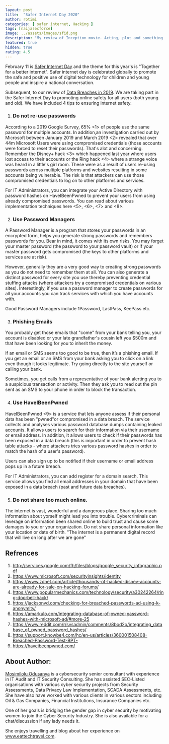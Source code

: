 ```yaml
---
layout: post
title:  "Safer Internet Day 2020"
author: rotimi
categories: [ safer internet, Hacking ]
tags: [naijasecforce]
image: ../assets/images/sfid.png
description: "My review of Inception movie. Acting, plot and something else in this short description."
featured: true
hidden: true
rating: 4.5
---
```



February 11 is [Safer Internet Day](https://www.saferinternet.org.uk/safer-internet-day/2019) and the theme for this year's is "Together for a better internet". Safer internet day is celebrated globally to promote the safe and positive use of digital technology for children and young people and inspire a national conversation.

Subsequent, to our review of [Data Breaches in 2019](https://blog.naijasecforce.com/data-breaches-in-2019/). We are taking part in the Safer Internet Day to promoting online safety for all users (both young and old). We have included 4 tips to ensuring internet safety. 

1. ### Do not re-use passwords
According to a 2019 Google Survey, 65% <1> of people use the same password for multiple accounts. In addition,an investigation carried out by Microsoft between January 2019 and March 2019 <2> revealed that over 44m Microsoft Users were using compromised credentials (those accounts were forced to reset their passwords). That's alot and concerning. Remember the  Disney+ hack <3> which happened last year where users lost access to their accounts or the Ring hack <4> where a strange voice was heard in a little's girl room. These were as a result of users re-using passwords across multiple platforms and websites resulting in some accounts being vulnerable. The risk is that attackers can use those compromised credentials to log on to other platforms and services. 

For IT Administrators, you can integrate your Active Directory with password hashes on HaveIBeenPwned to prevent your users from using already compromised passwords. You can read about various implementation techniques here <5>, <6>, <7> and <8>. 

2. ### Use Password Managers
A Password Manager is a program that stores your passwords in an encrypted form, helps you generate strong passwords and remembers passwords for you. Bear in mind, it comes with its own risks. You may forget your master password (the password to your password vault) or if your master password gets compromised (the keys to other platforms and services are at risk). 

However, generally they are a very good way to creating strong passwords as you do not need to remember them at all. You can also generate a distinct password for every site you use thereby preventing credential stuffing attacks (where attackers try a compromised credentials on various sites). Interestingly, if you use a password manager to create passwords for all your accounts you can track services with which you have accounts with. 

Good Password Managers include 1Password, LastPass, KeePass etc. 

3. ### Phishing Emails
You probably get those emails that "come" from your bank telling you, your account is disabled or your late grandfather's cousin left you $500m and that have been looking for you to inherit the money. 

If an email or SMS seems too good to be true, then it’s a phishing email. If you get an email or an SMS from your bank asking you to click on a link even though it looks legitimate. Try going directly to the site yourself or calling your bank. 

Sometimes, you get calls from a representative of your bank alerting you to a suspicious transaction or activity. Then they ask you to read out the pin sent as an SMS to your phone in order to block the transaction. 

4. ### Use HaveIBeenPwned
HaveIBeenPwned <9> is a service that lets anyone assess if their personal data has been "pwned"or compromised in a data breach. The service collects and analyses various password database dumps containing leaked accounts. It allows users to search for their information via their username or email address. In addition, it allows users to check if their passwords has been exposed in a data breach (this is important in order to prevent hash table attacks - where attackers tries various password hashes in order to match the hash of a user's password). 

Users can also sign up to be notified if their username or email address pops up in a future breach. 

For IT Administrators, you can add register for a domain search. This service allows you find all email addresses in your domain that have been exposed in a data breach (past and future data breaches). 

5. ### Do not share too much online.
The internet is vast, wonderful and a dangerous place. Sharing too much information about yorself might lead you into trouble. Cybercriminals can leverage on information been shared online to build trust and cause some damages to you or your organization. Do not share personal information like your location or date of birth.
"The internet is a permanent digital record that will live on long after we are gone"

## Refrences
1. http://services.google.com/fh/files/blogs/google_security_infographic.pdf
2. https://www.microsoft.com/securityinsights/identity
3. https://www.zdnet.com/article/thousands-of-hacked-disney-accounts-are-already-for-sale-on-hacking-forums/
4. https://www.popularmechanics.com/technology/security/a30242264/ring-doorbell-hack/
5. https://jacksonvd.com/checking-for-breached-passwords-ad-using-k-anonymity/
6. https://amarkulo.com/integrating-database-of-pwned-password-hashes-with-microsoft-ad/#more-25
7. https://www.reddit.com/r/sysadmin/comments/8bod2o/integrating_database_of_pwned_password_hashes/
8. https://support.knowbe4.com/hc/en-us/articles/360001508408-Breached-Password-Test-BPT-
9. https://haveibeenpwned.com/

## About Author:
[Mosimilolu Odusanya](https://www.linkedin.com/in/mosimilolu-odusanya) is a cybersecurity senior consultant with experience in IT Audit and IT Security Consulting. She has assisted SEC-Listed organisations with various cyber security projects from Security Assessments, Data Privacy Law Implementation, SCADA Assessments, etc. She have also have worked with various clients in various sectors including Oil & Gas Companies, Financial Institutions, Insurance Companies etc.

One of her goals is bridging the gender gap in cyber security by motivating women to join the Cyber Security Industry. She is also available for a chat/discussion if any lady needs it. 

She enjoys travelling and blog about her experience on www.eattechtravel.com.

